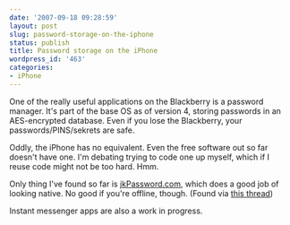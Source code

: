```yaml
---
date: '2007-09-18 09:28:59'
layout: post
slug: password-storage-on-the-iphone
status: publish
title: Password storage on the iPhone
wordpress_id: '463'
categories:
- iPhone
---
```


One of the really useful applications on the Blackberry is a password manager. It's part of the base OS as of version 4, storing passwords in an AES-encrypted database. Even if you lose the Blackberry, your passwords/PINS/sekrets are safe.

Oddly, the iPhone has no equivalent. Even the free software out so far doesn't have one. I'm debating trying to code one up myself, which if I reuse code might not be too hard. Hmm.

Only thing I've found so far is [jkPassword.com](http://jkpassword.com), which does a good job of looking native. No good if you're offline, though. (Found via [this thread](http://www.macworld.com/forums/ubbthreads/showflat.php?Cat=0&Number=509703&an=&page=&vc=1))

Instant messenger apps are also a work in progress.
